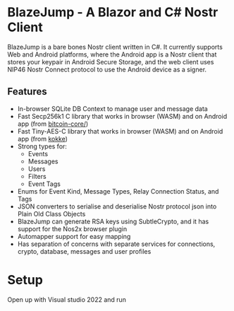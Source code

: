 # BlazeJump - A Blazor and C# Nostr Client

BlazeJump is a bare bones Nostr client written in C#. It currently supports Web and Android platforms, where the Android app is a Nostr client that stores your keypair in Android Secure Storage, and the web client uses NIP46 Nostr Connect protocol to use the Android device as a signer.

## Features

* In-browser SQLite DB Context to manage user and message data
* Fast Secp256k1 C library that works in browser (WASM) and on Android app (from [bitcoin-core/](https://github.com/bitcoin-core/secp256k1))
* Fast Tiny-AES-C library that works in browser (WASM) and on Android app (from [kokke](https://github.com/kokke/tiny-AES-c))
* Strong types for:
  * Events
  * Messages
  * Users
  * Filters
  * Event Tags
* Enums for Event Kind, Message Types, Relay Connection Status, and Tags
* JSON converters to serialise and deserialise Nostr protocol json into Plain Old Class Objects
* BlazeJump can generate RSA keys using SubtleCrypto, and it has support for the Nos2x browser plugin
* Automapper support for easy mapping
* Has separation of concerns with separate services for connections, crypto, database, messages and user profiles

# Setup
Open up with Visual studio 2022 and run

